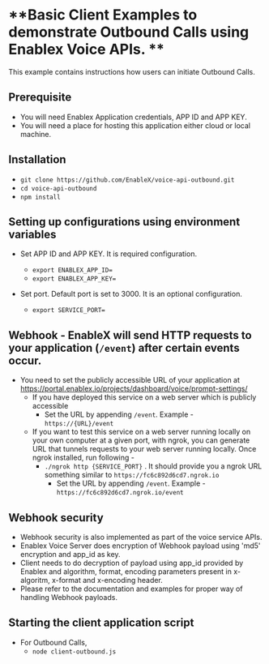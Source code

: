 # **Basic Client Examples to demonstrate Outbound Calls using Enablex Voice APIs. **
This example contains instructions how users can initiate Outbound Calls.

## Prerequisite
- You will need Enablex Application credentials, APP ID and APP KEY.
- You will need a place for hosting this application either cloud or local machine.


## Installation
- `git clone https://github.com/EnableX/voice-api-outbound.git`
- `cd voice-api-outbound`
- `npm install`

## Setting up configurations using environment variables
- Set APP ID and APP KEY. It is required configuration.
  - `export ENABLEX_APP_ID=`
  - `export ENABLEX_APP_KEY=`

- Set port. Default port is set to 3000. It is an optional configuration.
  - `export SERVICE_PORT=`

## Webhook - EnableX will send HTTP requests to your application (`/event`) after certain events occur.
  - You need to set the publicly accessible URL of your application at https://portal.enablex.io/projects/dashboard/voice/prompt-settings/
    - If you have deployed this service on a web server which is publicly accessible
      - Set the URL by appending `/event`. Example - `https://{URL}/event`
    - If you want to test this service on a web server running locally on your own computer at a given port, with ngrok, you can generate URL that tunnels requests to your web server running locally. Once ngrok installed, run following -
      - `./ngrok http {SERVICE_PORT}` . It should provide you a ngrok URL something similar to `https://fc6c892d6cd7.ngrok.io`
        - Set the URL by appending `/event`. Example - `https://fc6c892d6cd7.ngrok.io/event`

## Webhook security
- Webhook security is also implemented as part of the voice service APIs.
- Enablex Voice Server does encryption of Webhook payload using 'md5' encryption and app_id as key.
- Client needs to do decryption of payload using app_id provided by Enablex and algorithm, format, encoding parameters present in x-algoritm, x-format and x-encoding header.
- Please refer to the documentation and examples for proper way of handling Webhook payloads.

## Starting the client application script
- For Outbound Calls,
  - `node client-outbound.js`
